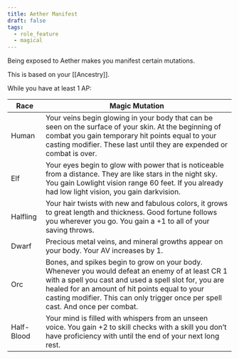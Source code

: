 ```yaml
---
title: Aether Manifest
draft: false
tags:
  - role_feature
  - magical
---
```

Being exposed to Aether makes you manifest certain mutations.

This is based on your [[Ancestry]].

While you have at least 1 AP:

| Race       | Magic Mutation                                                                                                                                                                                                                                                                                |
| ---------- | --------------------------------------------------------------------------------------------------------------------------------------------------------------------------------------------------------------------------------------------------------------------------------------------- |
| Human      | Your veins begin glowing in your body that can be seen on the surface of your skin. At the beginning of combat you gain temporary hit points equal to your casting modifier. These last until they are expended or combat is over.                                                            |
| Elf        | Your eyes begin to glow with power that is noticeable from a distance. They are like stars in the night sky. You gain Lowlight vision range 60 feet. If you already had low light vision, you gain darkvision.                                                                                |
| Halfling   | Your hair twists with new and fabulous colors, it grows to great length and thickness. Good fortune follows you wherever you go. You gain a +1 to all of your saving throws.                                                                                                                  |
| Dwarf      | Precious metal veins, and mineral growths appear on your body. Your AV increases by 1.                                                                                                                                                                                                        |
| Orc        | Bones, and spikes begin to grow on your body. Whenever you would defeat an enemy of at least CR 1 with a spell you cast and used a spell slot for, you are healed for an amount of hit points equal to your casting modifier. This can only trigger once per spell cast. And once per combat. |
| Half-Blood | Your mind is filled with whispers from an unseen voice. You gain +2 to skill checks with a skill you don’t have proficiency with until the end of your next long rest.                                                                                                                        |
